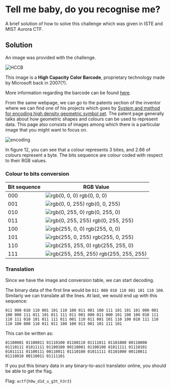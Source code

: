 
# Tell me baby, do you recognise me?

A brief solution of how to solve this challenge which was given in ISTE and MIST Aurora CTF.


## Solution
An image was provided with the challenge.


![HCCB](https://file.notion.so/f/f/07ddc1d2-0a10-4826-b971-c4945010857a/9453190d-c351-4a83-964f-10fac3b1c5b8/nice_pic.png?id=14241058-f3ec-42cf-83ed-15923dfb57c2&table=block&spaceId=07ddc1d2-0a10-4826-b971-c4945010857a&expirationTimestamp=1707523200000&signature=OiK69SOhTUvVGyvlOWm6Vss3oDeOhjd3pmbTYw_xqIE&downloadName=nice_pic.png)

This image is a **High Capacity Color Barcode**, proprietary technology made by Microsoft back in 2007(?). 

More information regarding the barcode can be found [here](https://www.microsoft.com/en-us/research/project/high-capacity-color-barcodes-hccb/).

From the same webpage, we can go to the patents section of the inventor where we can find one of his projects which goes by [System and method for encoding high density geometric symbol set](https://patents.google.com/patent/US7936901B2). The patent page generally talks about how geometric shapes and colours can be used to represent data. This page also consists of images among which there is a particular image that you might want to focus on.

![encoding](https://patentimages.storage.googleapis.com/4b/41/e7/4c3bbb3bb44777/US07936901-20110503-D00006.png)

In figure 12, you can see that a colour represents 3 bites, and 2.66 of colours represent a byte. The bits sequence are colour coded with respect to their RGB values. 

### Colour to bits conversion

| Bit sequence      | RGB Value                                                          |
| ----------------- | ------------------------------------------------------------------ |
| 000 | ![rgb(0, 0, 0)](https://via.placeholder.com/10/000000?text=+) rgb(0, 0, 0) |
| 001 | ![rgb(0, 0, 255)](https://via.placeholder.com/10/0000ff?text=+) rgb(0, 0, 255) |
| 010 | ![rgb(0, 255, 0)](https://via.placeholder.com/10/00ff00?text=+) rgb(0, 255, 0) |
| 011 | ![rgb(0, 255, 255)](https://via.placeholder.com/10/00ffff?text=+) rgb(0, 255, 255) |
| 100 | ![rgb(255, 0, 0)](https://via.placeholder.com/10/ff0000?text=+) rgb(255, 0, 0) |
| 101 | ![rgb(255, 0, 255)](https://via.placeholder.com/10/ff00ff?text=+) rgb(255, 0, 255) |
| 110 | ![rgb(255, 255, 0)](https://via.placeholder.com/10/ffff00?text=+) rgb(255, 255, 0) |
| 111 | ![rgb(255, 255, 255)](https://via.placeholder.com/10/ffffff?text=+) rgb(255, 255, 255)|

### Translation

Since we have the image and conversion table, we can start decoding.

The binary data of the first line would be `011 000 010 110 001 101 110 100`.
Similarly we can translate all the lines. At last, we would end up with this sequence:

    011 000 010 110 001 101 110 100 011 001 100 111 101 101 101 000 001 100 000 111 011 101 011 111 011 001 000 011 000 101 100 100 010 111 110 111 010 101 011 111 011 001 110 011 001 101 110 100 010 111 110 110 100 000 110 011 011 100 100 011 001 101 111 101

This can be written as:

    01100001 01100011 01110100 01100110 01111011 01101000 00110000 01110111 01011111 01100100 00110001 01100100 01011111 01110101 01011111 01100111 00110011 01110100 01011111 01101000 00110011 01110010 00110011 01111101


If you put this binary data in any binary-to-ascii translator online, you should be able to get the flag.

Flag: `actf{h0w_d1d_u_g3t_h3r3}`
